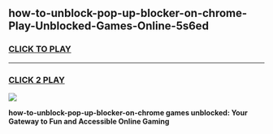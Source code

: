 
## how-to-unblock-pop-up-blocker-on-chrome-Play-Unblocked-Games-Online-5s6ed
<h3>
<a href="https://premium76.site?title=how-to-unblock-pop-up-blocker-on-chrome&ref=25A">CLICK TO PLAY</a></h3>
<hr>

<h3>
<a href="https://premium76.site?title=how-to-unblock-pop-up-blocker-on-chrome&ref=25A">CLICK 2 PLAY</a>
  
</h3>

<a href="https://premium76.site?title=how-to-unblock-pop-up-blocker-on-chrome&ref=25A"><img src="https://clearcache.store/games.png"></a>


**how-to-unblock-pop-up-blocker-on-chrome games unblocked: Your Gateway to Fun and Accessible Online Gaming**
